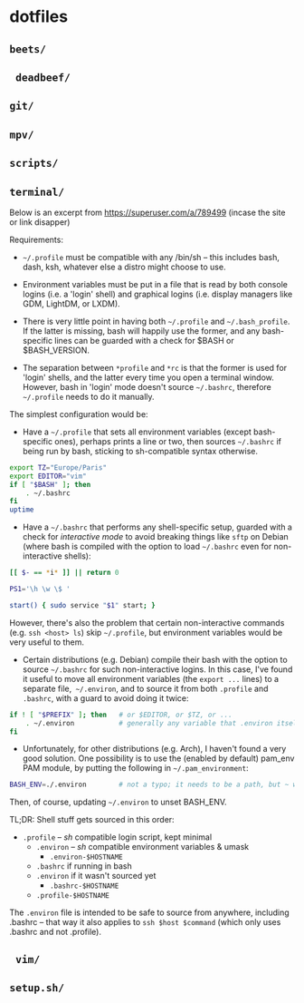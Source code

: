 # dotfiles

## ```beets/```
## ``` deadbeef/```
## ```git/```
## ```mpv/```
## ```scripts/```
## ```terminal/```
Below is an excerpt from https://superuser.com/a/789499 (incase the site or link disapper)

Requirements:
* ```~/.profile``` must be compatible with any /bin/sh – this includes bash, dash, ksh, whatever else a distro might choose to use.

* Environment variables must be put in a file that is read by both console logins (i.e. a 'login' shell) and graphical logins (i.e. display managers like GDM, LightDM, or LXDM).

* There is very little point in having both ```~/.profile``` and ```~/.bash_profile```. If the latter is missing, bash will happily use the former, and any bash-specific lines can be guarded with a check for $BASH or $BASH_VERSION.

* The separation between ```*profile``` and ```*rc``` is that the former is used for 'login' shells, and the latter every time you open a terminal window. However, bash in 'login' mode doesn't source ```~/.bashrc```, therefore ```~/.profile``` needs to do it manually.

The simplest configuration would be:

* Have a ```~/.profile``` that sets all environment variables (except bash-specific ones), perhaps prints a line or two, then sources ```~/.bashrc``` if being run by bash, sticking to sh-compatible syntax otherwise.

```sh
export TZ="Europe/Paris"
export EDITOR="vim"
if [ "$BASH" ]; then
    . ~/.bashrc
fi
uptime
```

* Have a ```~/.bashrc``` that performs any shell-specific setup, guarded with a check for *interactive mode* to avoid breaking things like ```sftp``` on Debian (where bash is compiled with the option to load ```~/.bashrc``` even for non-interactive shells):

```sh
[[ $- == *i* ]] || return 0

PS1='\h \w \$ '

start() { sudo service "$1" start; }
```

However, there's also the problem that certain non-interactive commands (e.g. ```ssh <host> ls```) skip ```~/.profile```, but environment variables would be very useful to them.

* Certain distributions (e.g. Debian) compile their bash with the option to source ```~/.bashrc``` for such non-interactive logins. In this case, I've found it useful to move all environment variables (the ```export ...``` lines) to a separate file,``` ~/.environ```, and to source it from both ```.profile``` and ```.bashrc```, with a guard to avoid doing it twice:

```sh
if ! [ "$PREFIX" ]; then   # or $EDITOR, or $TZ, or ...
    . ~/.environ           # generally any variable that .environ itself would set
fi
```

* Unfortunately, for other distributions (e.g. Arch), I haven't found a very good solution. One possibility is to use the (enabled by default) pam_env PAM module, by putting the following in ```~/.pam_environment```:
```sh
BASH_ENV=./.environ        # not a typo; it needs to be a path, but ~ won't work
```
Then, of course, updating ```~/.environ``` to unset BASH_ENV.

TL;DR:
Shell stuff gets sourced in this order:

  * ```.profile``` – *sh* compatible login script, kept minimal
      * ```.environ``` – *sh* compatible environment variables & umask
          * ```.environ-$HOSTNAME```
      * ```.bashrc``` if running in bash
	  * ```.environ``` if it wasn't sourced yet
          * ```.bashrc-$HOSTNAME```
      * ```.profile-$HOSTNAME```

The ```.environ``` file is intended to be safe to source from anywhere, including .bashrc – that way it also applies to ```ssh $host $command``` (which only uses .bashrc and not .profile).


## ``` vim/```
## ```setup.sh/```
